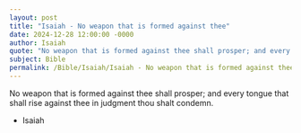 ```yaml
---
layout: post
title: "Isaiah - No weapon that is formed against thee"
date: 2024-12-28 12:00:00 -0000
author: Isaiah
quote: "No weapon that is formed against thee shall prosper; and every tongue that shall rise against thee in judgment thou shalt condemn."
subject: Bible
permalink: /Bible/Isaiah/Isaiah - No weapon that is formed against thee
---
```


No weapon that is formed against thee shall prosper; and every tongue that shall rise against thee in judgment thou shalt condemn.

- Isaiah
